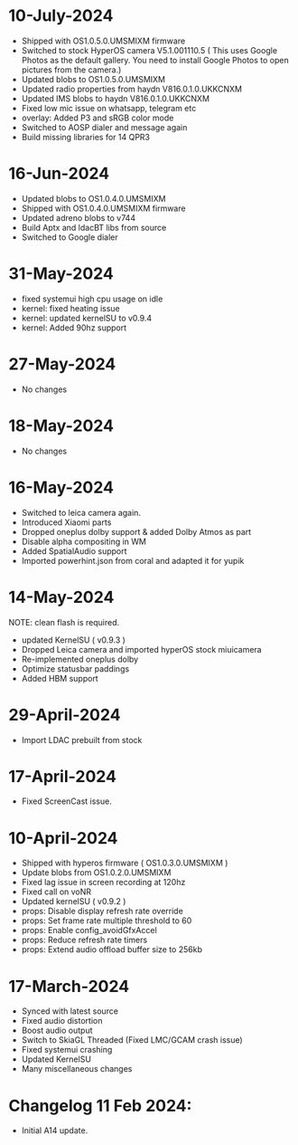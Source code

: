 # 10-July-2024
- Shipped with OS1.0.5.0.UMSMIXM firmware
- Switched to stock HyperOS camera V5.1.001110.5 ( This uses Google Photos as the default gallery. You need to install Google Photos to open pictures from the camera.)
- Updated blobs to OS1.0.5.0.UMSMIXM
- Updated radio properties from haydn V816.0.1.0.UKKCNXM
- Updated IMS blobs to haydn V816.0.1.0.UKKCNXM
- Fixed low mic issue on  whatsapp, telegram etc 
- overlay: Added P3 and sRGB color mode
- Switched to AOSP dialer and message again
- Build missing libraries for 14 QPR3

# 16-Jun-2024
- Updated blobs to OS1.0.4.0.UMSMIXM
- Shipped with OS1.0.4.0.UMSMIXM firmware 
- Updated adreno blobs to v744
- Build Aptx and ldacBT libs from source
- Switched to Google dialer

# 31-May-2024
- fixed systemui high cpu usage on idle
- kernel: fixed heating issue
- kernel: updated kernelSU to v0.9.4
- kernel: Added 90hz support

# 27-May-2024
- No changes

# 18-May-2024
- No changes

# 16-May-2024
- Switched to leica camera again.
- Introduced Xiaomi parts
- Dropped oneplus dolby support & added Dolby Atmos as part
- Disable alpha compositing in WM
- Added SpatialAudio support
- Imported powerhint.json from coral and adapted it for yupik

# 14-May-2024

NOTE: clean flash is required.
- updated KernelSU ( v0.9.3 )
- Dropped Leica camera and imported hyperOS stock miuicamera
- Re-implemented oneplus dolby 
- Optimize statusbar paddings
- Added HBM support

# 29-April-2024
- Import LDAC prebuilt from stock

# 17-April-2024
- Fixed ScreenCast issue.

# 10-April-2024
- Shipped with hyperos firmware ( OS1.0.3.0.UMSMIXM ) 
- Update blobs from OS1.0.2.0.UMSMIXM
- Fixed  lag issue in screen recording at 120hz
- Fixed call on voNR 
- Updated kernelSU ( v0.9.2 )
- props: Disable display refresh rate override
- props: Set frame rate multiple threshold to 60
- props: Enable config_avoidGfxAccel
- props: Reduce refresh rate timers
- props: Extend audio offload buffer size to 256kb

# 17-March-2024

- Synced with latest source
- Fixed audio distortion 
- Boost audio output
- Switch to SkiaGL Threaded (Fixed LMC/GCAM crash issue)
- Fixed systemui crashing
- Updated KernelSU
- Many miscellaneous changes

# Changelog 11 Feb 2024:
- Initial A14 update.
